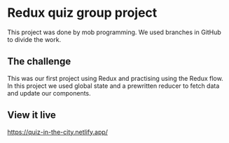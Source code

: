 # Redux quiz group project

This project was done by mob programming. We used branches in GitHub to divide the work.

## The challenge

This was our first project using Redux and practising using the Redux flow. In this project we used global state and a prewritten reducer to fetch data and update our components. 

## View it live

https://quiz-in-the-city.netlify.app/